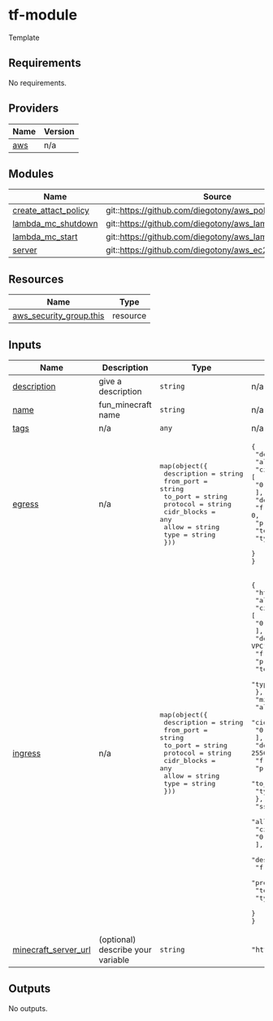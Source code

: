 # tf-module
Template

<!-- BEGIN_TF_DOCS -->
## Requirements

No requirements.

## Providers

| Name | Version |
|------|---------|
| <a name="provider_aws"></a> [aws](#provider\_aws) | n/a |

## Modules

| Name | Source | Version |
|------|--------|---------|
| <a name="module_create_attact_policy"></a> [create\_attact\_policy](#module\_create\_attact\_policy) | git::https://github.com/diegotony/aws_policy.git | first_version |
| <a name="module_lambda_mc_shutdown"></a> [lambda\_mc\_shutdown](#module\_lambda\_mc\_shutdown) | git::https://github.com/diegotony/aws_lambda_function.git | v1.1.0 |
| <a name="module_lambda_mc_start"></a> [lambda\_mc\_start](#module\_lambda\_mc\_start) | git::https://github.com/diegotony/aws_lambda_function.git | v1.1.0 |
| <a name="module_server"></a> [server](#module\_server) | git::https://github.com/diegotony/aws_ec2_instance.git | v1.3.0 |

## Resources

| Name | Type |
|------|------|
| [aws_security_group.this](https://registry.terraform.io/providers/hashicorp/aws/latest/docs/resources/security_group) | resource |

## Inputs

| Name | Description | Type | Default | Required |
|------|-------------|------|---------|:--------:|
| <a name="input_description"></a> [description](#input\_description) | give a description | `string` | n/a | yes |
| <a name="input_name"></a> [name](#input\_name) | fun\_minecraft name | `string` | n/a | yes |
| <a name="input_tags"></a> [tags](#input\_tags) | n/a | `any` | n/a | yes |
| <a name="input_egress"></a> [egress](#input\_egress) | n/a | <pre>map(object({<br>    description = string<br>    from_port   = string<br>    to_port     = string<br>    protocol    = string<br>    cidr_blocks = any<br>    allow       = string<br>    type        = string<br>  }))</pre> | <pre>{<br>  "default": {<br>    "allow": "true",<br>    "cidr_blocks": [<br>      "0.0.0.0/0"<br>    ],<br>    "description": "default",<br>    "from_port": 0,<br>    "protocol": "-1",<br>    "to_port": 0,<br>    "type": "egress"<br>  }<br>}</pre> | no |
| <a name="input_ingress"></a> [ingress](#input\_ingress) | n/a | <pre>map(object({<br>    description = string<br>    from_port   = string<br>    to_port     = string<br>    protocol    = string<br>    cidr_blocks = any<br>    allow       = string<br>    type        = string<br>  }))</pre> | <pre>{<br>  "http-80": {<br>    "allow": "true",<br>    "cidr_blocks": [<br>      "0.0.0.0/0"<br>    ],<br>    "description": "Allow port 80 from VPC",<br>    "from_port": 80,<br>    "protocol": "tcp",<br>    "to_port": 80,<br>    "type": "ingress"<br>  },<br>  "minecraft": {<br>    "allow": "true",<br>    "cidr_blocks": [<br>      "0.0.0.0/0"<br>    ],<br>    "description": "Allow port 25565 from VPC",<br>    "from_port": 25565,<br>    "protocol": "tcp",<br>    "to_port": 25565,<br>    "type": "ingress"<br>  },<br>  "ssh-22": {<br>    "allow": "true",<br>    "cidr_blocks": [<br>      "0.0.0.0/0"<br>    ],<br>    "description": "Allow port 22 from VPC",<br>    "from_port": 22,<br>    "protocol": "tcp",<br>    "to_port": 22,<br>    "type": "ingress"<br>  }<br>}</pre> | no |
| <a name="input_minecraft_server_url"></a> [minecraft\_server\_url](#input\_minecraft\_server\_url) | (optional) describe your variable | `string` | `"https://launcher.mojang.com/v1/objects/125e5adf40c659fd3bce3e66e67a16bb49ecc1b9/server.jar"` | no |

## Outputs

No outputs.
<!-- END_TF_DOCS -->